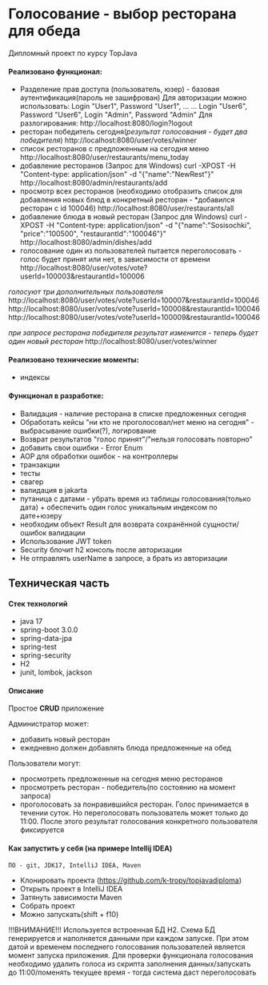 # Голосование - выбор ресторана для обеда

Дипломный проект по курсу TopJava

#### Реализовано функционал:
* Разделение прав доступа (пользователь, юзер) - базовая аутентификация(пароль не зашифрован)
Для авторизации можно использовать:
Login "User1", Password "User1",
... ...
Login "User6", Password "User6",
Login "Admin", Password "Admin"
Для разлогирования:
http://localhost:8080/login?logout
* ресторан победитель сегодня(*результат голосования - будет два победителя*) 
http://localhost:8080/user/votes/winner
* список ресторанов с предложенным на сегодня меню 
http://localhost:8080/user/restaurants/menu_today
* добавление ресторанов (Запрос для Windows) 
curl -XPOST -H "Content-type: application/json" -d "{\"name\":\"NewRest\"}" http://localhost:8080/admin/restaurants/add
* просмотр всех ресторанов (необходимо отобразить список для добавления новых блюд в конкретный ресторан - *добавился ресторан с id 100046) 
http://localhost:8080/user/restaurants/all
* добавление блюда в новый ресторан (Запрос для Windows) 
curl -XPOST -H "Content-type: application/json" -d "{\"name\":\"Sosisochki\", \"price\":\"100500\", \"restaurantId\":\"100046\"}" http://localhost:8080/admin/dishes/add
* голосование один из пользователей пытается переголосовать - голос будет принят или нет, в зависимости от времени
http://localhost:8080/user/votes/vote?userId=100003&restaurantId=100006

_голосуют три дополнительных пользователя_
http://localhost:8080/user/votes/vote?userId=100007&restaurantId=100046
http://localhost:8080/user/votes/vote?userId=100008&restaurantId=100046
http://localhost:8080/user/votes/vote?userId=100009&restaurantId=100046

_при запросе ресторана победителя результат изменится - теперь будет один новый ресторан_ 
http://localhost:8080/user/votes/winner

#### Реализовано технические моменты:
- индексы

#### Функционал в разработке:
* Валидация - наличие ресторана в списке предложенных сегодня
* Обработать кейсы "ни кто не проголосовал/нет меню на сегодня" - выбрасывание ошибки(?), логирование
* Возврат результатов "голос принят"/"нельзя голосовать повторно"
* добавить свои ошибки - Error Enum
* AOP для обработки ошибок - на контроллеры
* транзакции
* тесты
* свагер
* валидация в jakarta
* путаница с датами - убрать время из таблицы голосования(только дата) + обеспечить один голос уникальным индексом по дате+юзеру
* необходим объект Result для возврата сохранённой сущности/ошибок валидации
* Использование JWT token
* Security блочит h2 консоль после авторизации
* Не отправлять userName в запросе, а брать из авторизации
## Техническая часть

#### Стек технологий
* java 17
* spring-boot 3.0.0
* spring-data-jpa
* spring-test
* spring-security
* H2
* junit, lombok, jackson

#### Описание

Простое **CRUD** приложение 

Администратор может:
* добавить новый ресторан
* ежедневно должен добавлять блюда предложенные на обед

Пользователи могут:
* просмотреть предложенные на сегодня меню ресторанов
* просмотреть ресторан - победитель(по состоянию на момент запроса)
* проголосовать за понравившийся ресторан. Голос принимается в течении суток. Но переголосовать пользователь может только до 11:00. После этого результат голосования конкретного пользователя фиксируется

#### Как запустить у себя (на примере Intellij IDEA)
    ПО - git, JDK17, IntelliJ IDEA, Maven
* Клонировать проекта (https://github.com/k-tropy/topjavadiploma)
* Открыть проект в IntelliJ IDEA
* Затянуть зависимости Maven
* Собрать проект
* Можно запускать(shift + f10)

!!!ВНИМАНИЕ!!!
Используется встроенная БД H2. Схема БД генерируется и наполняется данными при каждом запуске. При этом датой и временем последнего голосования пользователей является момент запуска приложения. Для проверки функционала голосования необходимо удалить голоса из скрипта заполнения данных/запускать до 11:00/поменять текущее время - тогда система даст переголосовать
